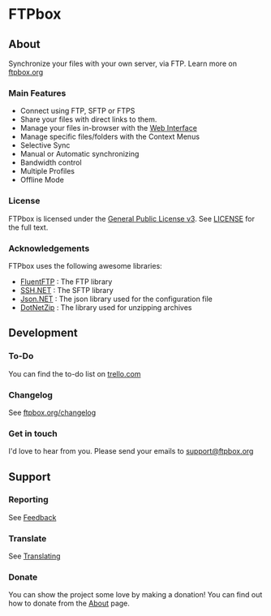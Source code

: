 FTPbox
=============

About
--------------

Synchronize your files with your own server, via FTP. Learn more on [ftpbox.org][website]

### Main Features

- Connect using FTP, SFTP or FTPS
- Share your files with direct links to them.
- Manage your files in-browser with the [Web Interface][webUI]
- Manage specific files/folders with the Context Menus
- Selective Sync
- Manual or Automatic synchronizing
- Bandwidth control
- Multiple Profiles
- Offline Mode

### License

FTPbox is licensed under the [General Public License v3][gpl]. See [LICENSE][license] for the full text.

### Acknowledgements

FTPbox uses the following awesome libraries:
- [FluentFTP][netftp] : The FTP library
- [SSH.NET][sshnet] : The SFTP library
- [Json.NET][jsonnet] : The json library used for the configuration file
- [DotNetZip][dotnetzip] : The library used for unzipping archives

Development
--------------

### To-Do

You can find the to-do list on [trello.com][todo]

### Changelog

See [ftpbox.org/changelog](http://ftpbox.org/changelog)

### Get in touch

I'd love to hear from you. Please send your emails to support@ftpbox.org

Support
--------------

### Reporting

See [Feedback](https://github.com/FTPbox/FTPbox/wiki/Feedback)

### Translate

See [Translating](https://github.com/FTPbox/FTPbox/wiki/Translating)

### Donate

You can show the project some love by making a donation! You can find out how to donate from the [About][abt] page.

[website]: http://ftpbox.org
[webUI]: https://github.com/FTPbox/Web-Interface
[gpl]: http://www.tldrlegal.com/license/gnu-general-public-license-v3-(gpl-3)
[license]: https://github.com/FTPbox/FTPbox/blob/master/LICENSE
[todo]: https://trello.com/board/ftpbox/515afda9a23fa0b412001067
[abt]: http://ftpbox.org/about/
[netftp]: https://github.com/hgupta9/FluentFTP
[sshnet]: https://github.com/sshnet/SSH.NET
[jsonnet]: http://json.codeplex.com/
[dotnetzip]: http://dotnetzip.codeplex.com/